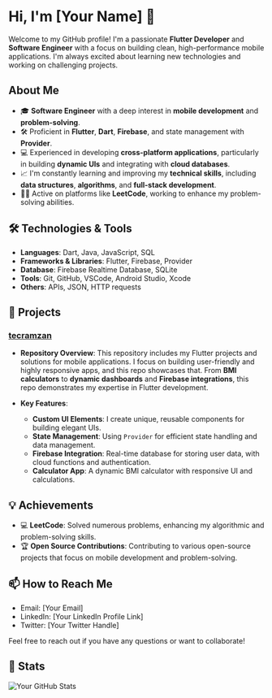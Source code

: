 # Hi, I'm [Your Name] 👋

Welcome to my GitHub profile! I'm a passionate **Flutter Developer** and **Software Engineer** with a focus on building clean, high-performance mobile applications. I'm always excited about learning new technologies and working on challenging projects.

## About Me

- 🎓 **Software Engineer** with a deep interest in **mobile development** and **problem-solving**.
- 🛠️ Proficient in **Flutter**, **Dart**, **Firebase**, and state management with **Provider**.
- 💻 Experienced in developing **cross-platform applications**, particularly in building **dynamic UIs** and integrating with **cloud databases**.
- 📈 I'm constantly learning and improving my **technical skills**, including **data structures**, **algorithms**, and **full-stack development**.
- 🧑‍💻 Active on platforms like **LeetCode**, working to enhance my problem-solving abilities.

## 🛠️ Technologies & Tools

- **Languages**: Dart, Java, JavaScript, SQL
- **Frameworks & Libraries**: Flutter, Firebase, Provider
- **Database**: Firebase Realtime Database, SQLite
- **Tools**: Git, GitHub, VSCode, Android Studio, Xcode
- **Others**: APIs, JSON, HTTP requests

## 🚀 Projects

### [tecramzan](https://github.com/[YourUsername]/tecramzan)

- **Repository Overview**: This repository includes my Flutter projects and solutions for mobile applications. I focus on building user-friendly and highly responsive apps, and this repo showcases that. From **BMI calculators** to **dynamic dashboards** and **Firebase integrations**, this repo demonstrates my expertise in Flutter development.

- **Key Features**:
  - **Custom UI Elements**: I create unique, reusable components for building elegant UIs.
  - **State Management**: Using `Provider` for efficient state handling and data management.
  - **Firebase Integration**: Real-time database for storing user data, with cloud functions and authentication.
  - **Calculator App**: A dynamic BMI calculator with responsive UI and calculations.

## 💡 Achievements

- 💻 **LeetCode**: Solved numerous problems, enhancing my algorithmic and problem-solving skills.
- 🏆 **Open Source Contributions**: Contributing to various open-source projects that focus on mobile development and problem-solving.

## 📫 How to Reach Me

- Email: [Your Email]
- LinkedIn: [Your LinkedIn Profile Link]
- Twitter: [Your Twitter Handle]

Feel free to reach out if you have any questions or want to collaborate!

## 📝 Stats

![Your GitHub Stats](https://github-readme-stats.vercel.app/api?username=[YourUsername]&show_icons=true&count_private=true&hide=prs)

